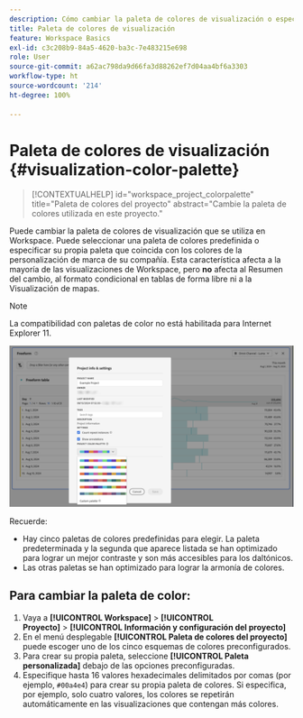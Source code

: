 ```yaml
---
description: Cómo cambiar la paleta de colores de visualización o especificar su propia paleta de color a medida.
title: Paleta de colores de visualización
feature: Workspace Basics
exl-id: c3c208b9-84a5-4620-ba3c-7e483215e698
role: User
source-git-commit: a62ac798da9d66fa3d88262ef7d04aa4bf6a3303
workflow-type: ht
source-wordcount: '214'
ht-degree: 100%

---
```


# Paleta de colores de visualización {#visualization-color-palette}

<!-- markdownlint-disable MD034 -->

>[!CONTEXTUALHELP]
>id="workspace_project_colorpalette"
>title="Paleta de colores del proyecto"
>abstract="Cambie la paleta de colores utilizada en este proyecto."

<!-- markdownlint-enable MD034 -->


Puede cambiar la paleta de colores de visualización que se utiliza en Workspace. Puede seleccionar una paleta de colores predefinida o especificar su propia paleta que coincida con los colores de la personalización de marca de su compañía. Esta característica afecta a la mayoría de las visualizaciones de Workspace, pero **no** afecta al Resumen del cambio, al formato condicional en tablas de forma libre ni a la Visualización de mapas.

>[!NOTE]
>
>La compatibilidad con paletas de color no está habilitada para Internet Explorer 11.

![La ventana Información y configuración del proyecto.](assets/color-palettes.png)

Recuerde:

* Hay cinco paletas de colores predefinidas para elegir. La paleta predeterminada y la segunda que aparece listada se han optimizado para lograr un mejor contraste y son más accesibles para los daltónicos.
* Las otras paletas se han optimizado para lograr la armonía de colores.

## Para cambiar la paleta de color:

1. Vaya a **[!UICONTROL Workspace]** > **[!UICONTROL Proyecto]** > **[!UICONTROL Información y configuración del proyecto]**
1. En el menú desplegable **[!UICONTROL Paleta de colores del proyecto]** puede escoger uno de los cinco esquemas de colores preconfigurados.
1. Para crear su propia paleta, seleccione **[!UICONTROL Paleta personalizada]** debajo de las opciones preconfiguradas.
1. Especifique hasta 16 valores hexadecimales delimitados por comas (por ejemplo, `#00a4e4`) para crear su propia paleta de colores. Si especifica, por ejemplo, solo cuatro valores, los colores se repetirán automáticamente en las visualizaciones que contengan más colores.

